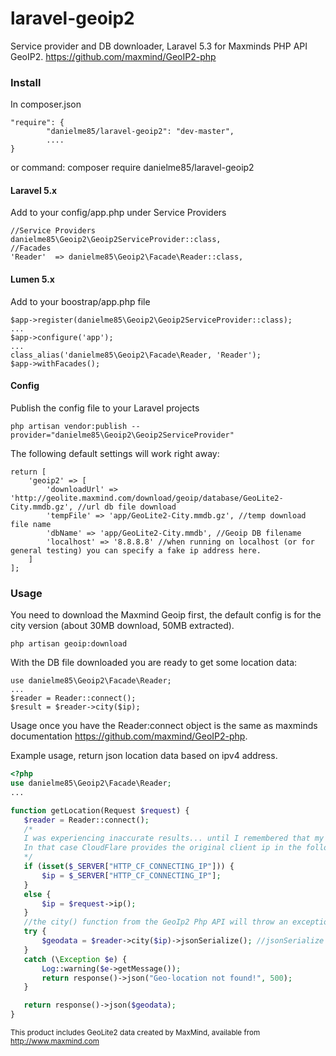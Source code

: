 # laravel-geoip2
Service provider and DB downloader, Laravel 5.3 for Maxminds PHP API GeoIP2.
https://github.com/maxmind/GeoIP2-php

### Install
In composer.json
 ```
 "require": {
         "danielme85/laravel-geoip2": "dev-master",
         ....
 }
 ```
 or command: composer require danielme85/laravel-geoip2

#### Laravel 5.x
 Add to your config/app.php under Service Providers
            
 ```
 //Service Providers
 danielme85\Geoip2\Geoip2ServiceProvider::class,
 //Facades
 'Reader'  => danielme85\Geoip2\Facade\Reader::class,
 
 ```
 
#### Lumen 5.x
 Add to your boostrap/app.php file
 ```
 $app->register(danielme85\Geoip2\Geoip2ServiceProvider::class);
 ...
 $app->configure('app'); 
 ...
 class_alias('danielme85\Geoip2\Facade\Reader, 'Reader');
 $app->withFacades();
 ```
 
#### Config
 Publish the config file to your Laravel projects
  ```
php artisan vendor:publish --provider="danielme85\Geoip2\Geoip2ServiceProvider"
  ```
  The following default settings will work right away:
  ```
  return [
      'geoip2' => [
          'downloadUrl' => 'http://geolite.maxmind.com/download/geoip/database/GeoLite2-City.mmdb.gz', //url db file download
          'tempFile' => 'app/GeoLite2-City.mmdb.gz', //temp download file name
          'dbName' => 'app/GeoLite2-City.mmdb', //Geoip DB filename
          'localhost' => '8.8.8.8' //when running on localhost (or for general testing) you can specify a fake ip address here.
      ]
  ];
  ```
 
### Usage
 You need to download the Maxmind Geoip first, the default config is for the city version (about 30MB download, 50MB extracted).
 ```
 php artisan geoip:download
 ```
 With the DB file downloaded you are ready to get some location data:
 ```
 use danielme85\Geoip2\Facade\Reader;
 ...
 $reader = Reader::connect();
 $result = $reader->city($ip);
 ```
 Usage once you have the Reader:connect object is the same as maxminds documentation
 https://github.com/maxmind/GeoIP2-php.
 
 Example usage, return json location data based on ipv4 address.
 ```php
 <?php
 use danielme85\Geoip2\Facade\Reader;
 ...
 
 function getLocation(Request $request) {
    $reader = Reader::connect();
    /*
    I was experiencing inaccurate results... until I remembered that my web server traffic was routed trough CloudFlare :p
    In that case CloudFlare provides the original client ip in the following header information.
    */   
    if (isset($_SERVER["HTTP_CF_CONNECTING_IP"])) {
        $ip = $_SERVER["HTTP_CF_CONNECTING_IP"];
    }
    else {
        $ip = $request->ip();
    }
    //the city() function from the GeoIp2 Php API will throw an exception if the ip-address is not found in the DB.
    try {
        $geodata = $reader->city($ip)->jsonSerialize(); //jsonSerialize seems to actually return an associative array.
    }
    catch (\Exception $e) {
        Log::warning($e->getMessage());
        return response()->json("Geo-location not found!", 500);
    }

    return response()->json($geodata);
}
 ```

<small>This product includes GeoLite2 data created by MaxMind, available from
<a href="http://www.maxmind.com" target="_blank">http://www.maxmind.com</a></small>
